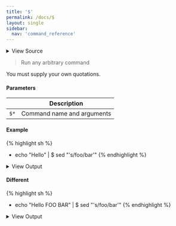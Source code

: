 ```yaml
---
title: '$'
permalink: /docs/$
layout: single
sidebar:
  nav: 'command_reference'
---
```




<details>
  <summary>View Source</summary>

{% highlight sh %}

!fn --shellpen-private writeDSL writeln "$@"
{% endhighlight %}

</details>



> Run any arbitrary command

You must supply your own quotations.


#### Parameters

| | Description |
|-|-------------|
| `$*` | Command name and arguments |













#### Example



{% highlight sh %}
- echo "Hello" \| $ sed "'s/foo/bar'"
{% endhighlight %}



<details>
  <summary>View Output</summary>

{% highlight sh %}
echo "Hello" | sed "'s/foo/bar'
{% endhighlight %}

</details>








#### Different



{% highlight sh %}
- echo "Hello FOO BAR" \| $ sed "'s/foo/bar'"
{% endhighlight %}



<details>
  <summary>View Output</summary>

{% highlight sh %}
echo "Hello FOO BAR" | sed "'s/foo/bar'
{% endhighlight %}

</details>







